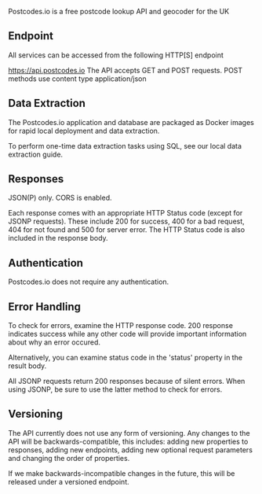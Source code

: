 Postcodes.io is a free postcode lookup API and geocoder for the UK

## Endpoint
All services can be accessed from the following HTTP[S] endpoint

https://api.postcodes.io
The API accepts GET and POST requests. POST methods use content type application/json

## Data Extraction
The Postcodes.io application and database are packaged as Docker images for rapid local deployment and data extraction.

To perform one-time data extraction tasks using SQL, see our local data extraction guide.

## Responses
JSON(P) only. CORS is enabled.

Each response comes with an appropriate HTTP Status code (except for JSONP requests). These include 200 for success, 400 for a bad request, 404 for not found and 500 for server error. The HTTP Status code is also included in the response body.

## Authentication
Postcodes.io does not require any authentication.

## Error Handling
To check for errors, examine the HTTP response code. 200 response indicates success while any other code will provide important information about why an error occured.

Alternatively, you can examine status code in the 'status' property in the result body.

All JSONP requests return 200 responses because of silent errors. When using JSONP, be sure to use the latter method to check for errors.

## Versioning
The API currently does not use any form of versioning. Any changes to the API will be backwards-compatible, this includes: adding new properties to responses, adding new endpoints, adding new optional request parameters and changing the order of properties.

If we make backwards-incompatible changes in the future, this will be released under a versioned endpoint.